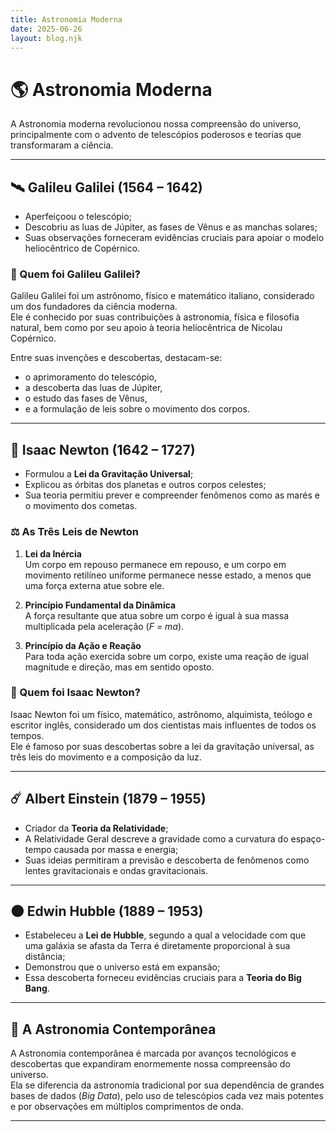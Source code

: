 ```yaml
---
title: Astronomia Moderna
date: 2025-06-26
layout: blog.njk
---
```

# 🌎 Astronomia Moderna

A Astronomia moderna revolucionou nossa compreensão do universo, principalmente com o advento de telescópios poderosos e teorias que transformaram a ciência.

---

## 🛰️ Galileu Galilei (1564 – 1642)

- Aperfeiçoou o telescópio;  
- Descobriu as luas de Júpiter, as fases de Vênus e as manchas solares;  
- Suas observações forneceram evidências cruciais para apoiar o modelo heliocêntrico de Copérnico.  

### 👤 Quem foi Galileu Galilei?

Galileu Galilei foi um astrônomo, físico e matemático italiano, considerado um dos fundadores da ciência moderna.  
Ele é conhecido por suas contribuições à astronomia, física e filosofia natural, bem como por seu apoio à teoria heliocêntrica de Nicolau Copérnico.  

Entre suas invenções e descobertas, destacam-se:  
- o aprimoramento do telescópio,  
- a descoberta das luas de Júpiter,  
- o estudo das fases de Vênus,  
- e a formulação de leis sobre o movimento dos corpos.  

---

## 🍎 Isaac Newton (1642 – 1727)

- Formulou a **Lei da Gravitação Universal**;  
- Explicou as órbitas dos planetas e outros corpos celestes;  
- Sua teoria permitiu prever e compreender fenômenos como as marés e o movimento dos cometas.  

### ⚖️ As Três Leis de Newton

1. **Lei da Inércia**  
   Um corpo em repouso permanece em repouso, e um corpo em movimento retilíneo uniforme permanece nesse estado, a menos que uma força externa atue sobre ele.

2. **Princípio Fundamental da Dinâmica**  
   A força resultante que atua sobre um corpo é igual à sua massa multiplicada pela aceleração (*F = ma*).

3. **Princípio da Ação e Reação**  
   Para toda ação exercida sobre um corpo, existe uma reação de igual magnitude e direção, mas em sentido oposto.

### 👤 Quem foi Isaac Newton?

Isaac Newton foi um físico, matemático, astrônomo, alquimista, teólogo e escritor inglês, considerado um dos cientistas mais influentes de todos os tempos.  
Ele é famoso por suas descobertas sobre a lei da gravitação universal, as três leis do movimento e a composição da luz.  

---

## ☄️ Albert Einstein (1879 – 1955)

- Criador da **Teoria da Relatividade**;  
- A Relatividade Geral descreve a gravidade como a curvatura do espaço-tempo causada por massa e energia;  
- Suas ideias permitiram a previsão e descoberta de fenômenos como lentes gravitacionais e ondas gravitacionais.  

---

## 🌑 Edwin Hubble (1889 – 1953)

- Estabeleceu a **Lei de Hubble**, segundo a qual a velocidade com que uma galáxia se afasta da Terra é diretamente proporcional à sua distância;  
- Demonstrou que o universo está em expansão;  
- Essa descoberta forneceu evidências cruciais para a **Teoria do Big Bang**.  

---

## 🚀 A Astronomia Contemporânea

A Astronomia contemporânea é marcada por avanços tecnológicos e descobertas que expandiram enormemente nossa compreensão do universo.  
Ela se diferencia da astronomia tradicional por sua dependência de grandes bases de dados (*Big Data*), pelo uso de telescópios cada vez mais potentes e por observações em múltiplos comprimentos de onda.

---
